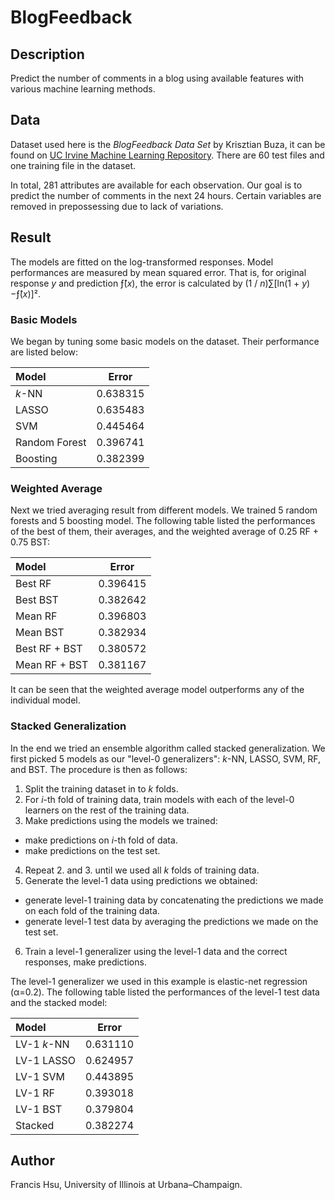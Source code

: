 # BlogFeedback

## Description
Predict the number of comments in a blog using available features with various machine learning methods.

## Data
Dataset used here is the *BlogFeedback Data Set* by Krisztian Buza, it can be found on [UC Irvine Machine Learning Repository](https://archive.ics.uci.edu/ml/datasets/BlogFeedback). There are 60 test files and one training file in the dataset.

In total, 281 attributes are available for each observation. Our goal is to predict the number of comments in the next 24 hours. Certain variables are removed in prepossessing due to lack of variations.

## Result
The models are fitted on the log-transformed responses. Model performances are measured by mean squared error. That is, for original response *y* and prediction &fnof;&#770;(*x*), the error is calculated by (1 / *n*)&sum;[ln(1 + *y*)&minus;&fnof;&#770;(*x*)]&sup2;.

### Basic Models
We began by tuning some basic models on the dataset. Their performance are listed below:

| Model          | Error         |
| :------------- |:-------------:|
| *k*-NN         | 0.638315      |
| LASSO          | 0.635483      |
| SVM            | 0.445464      |
| Random Forest  | 0.396741      |
| Boosting       | 0.382399      |

### Weighted Average
Next we tried averaging result from different models. We trained 5 random forests and 5 boosting model. The following table listed the performances of the best of them, their averages, and the weighted average of 0.25 RF + 0.75 BST:

| Model          | Error         |
| :------------- |:-------------:|
| Best RF        | 0.396415      |
| Best BST       | 0.382642      |
| Mean RF        | 0.396803      |
| Mean BST       | 0.382934      |
| Best RF + BST  | 0.380572      |
| Mean RF + BST  | 0.381167      |

It can be seen that the weighted average model outperforms any of the individual model.

### Stacked Generalization
In the end we tried an ensemble algorithm called stacked generalization. We first picked 5 models as our "level-0 generalizers": *k*-NN, LASSO, SVM, RF, and BST. The procedure is then as follows:

1. Split the training dataset in to *k* folds.
2. For *i*-th fold of training data, train models with each of the level-0 learners on the rest of the training data.
3. Make predictions using the models we trained:
 * make predictions on *i*-th fold of data.
 * make predictions on the test set.
4. Repeat 2. and 3. until we used all *k* folds of training data.
5. Generate the level-1 data using predictions we obtained:
 * generate level-1 training data by concatenating the predictions we made on each fold of the training data.
 * generate level-1 test data by averaging the predictions we made on the test set.
6. Train a level-1 generalizer using the level-1 data and the correct responses, make predictions.

The level-1 generalizer we used in this example is elastic-net regression (&alpha;=0.2). The following table listed the performances of the level-1 test data and the stacked model:

| Model          | Error         |
| :------------- |:-------------:|
| LV-1 *k*-NN    | 0.631110      |
| LV-1 LASSO     | 0.624957      |
| LV-1 SVM       | 0.443895      |
| LV-1 RF        | 0.393018      |
| LV-1 BST       | 0.379804      |
| Stacked        | 0.382274      |

## Author
Francis Hsu, University of Illinois at Urbana–Champaign.
